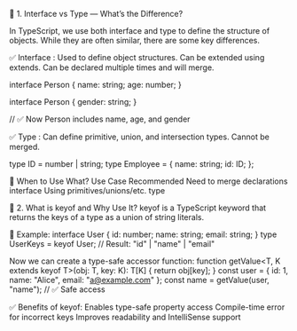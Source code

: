 📘 1. Interface vs Type — What’s the Difference?

In TypeScript, we use both interface and type to define the structure of objects. While they are often similar, there are some key differences.

✅ Interface :
Used to define object structures.
Can be extended using extends.
Can be declared multiple times and will merge.

interface Person {
  name: string;
  age: number;
}

interface Person {
  gender: string;
}

// ✅ Now Person includes name, age, and gender


✅ Type : 
Can define primitive, union, and intersection types.
Cannot be merged.

type ID = number | string;
type Employee = {
  name: string;
  id: ID;
};

📌 When to Use What?
Use Case
Recommended
Need to merge declarations
interface
Using primitives/unions/etc.
type


🔑 2. What is keyof and Why Use It?
keyof is a TypeScript keyword that returns the keys of a type as a union of string literals.

🧚 Example:
interface User {
  id: number;
  name: string;
  email: string;
}
type UserKeys = keyof User;
// Result: "id" | "name" | "email"

Now we can create a type-safe accessor function:
function getValue<T, K extends keyof T>(obj: T, key: K): T[K] {
  return obj[key];
}
const user = { id: 1, name: "Alice", email: "a@example.com" };
const name = getValue(user, "name"); // ✅ Safe access


✅ Benefits of keyof:
Enables type-safe property access
Compile-time error for incorrect keys
Improves readability and IntelliSense support

